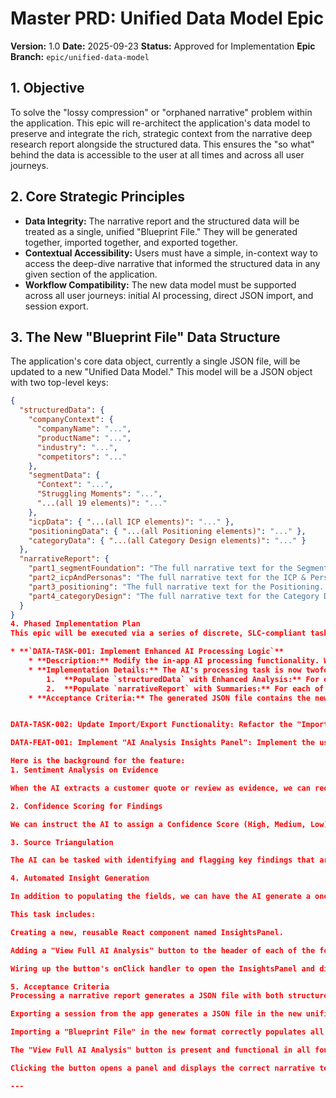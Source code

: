 # Master PRD: Unified Data Model Epic

**Version:** 1.0
**Date:** 2025-09-23
**Status:** Approved for Implementation
**Epic Branch:** `epic/unified-data-model`

## 1. Objective
To solve the "lossy compression" or "orphaned narrative" problem within the application. This epic will re-architect the application's data model to preserve and integrate the rich, strategic context from the narrative deep research report alongside the structured data. This ensures the "so what" behind the data is accessible to the user at all times and across all user journeys.

## 2. Core Strategic Principles
* **Data Integrity:** The narrative report and the structured data will be treated as a single, unified "Blueprint File." They will be generated together, imported together, and exported together.
* **Contextual Accessibility:** Users must have a simple, in-context way to access the deep-dive narrative that informed the structured data in any given section of the application.
* **Workflow Compatibility:** The new data model must be supported across all user journeys: initial AI processing, direct JSON import, and session export.

## 3. The New "Blueprint File" Data Structure
The application's core data object, currently a single JSON file, will be updated to a new "Unified Data Model." This model will be a JSON object with two top-level keys:

```json
{
  "structuredData": {
    "companyContext": {
      "companyName": "...",
      "productName": "...",
      "industry": "...",
      "competitors": "..."
    },
    "segmentData": {
      "Context": "...",
      "Struggling Moments": "...",
      "...(all 19 elements)": "..."
    },
    "icpData": { "...(all ICP elements)": "..." },
    "positioningData": { "...(all Positioning elements)": "..." },
    "categoryData": { "...(all Category Design elements)": "..." }
  },
  "narrativeReport": {
    "part1_segmentFoundation": "The full narrative text for the Segment Foundation...",
    "part2_icpAndPersonas": "The full narrative text for the ICP & Personas...",
    "part3_positioning": "The full narrative text for the Positioning...",
    "part4_categoryDesign": "The full narrative text for the Category Design..."
  }
}
4. Phased Implementation Plan
This epic will be executed via a series of discrete, SLC-compliant tasks.

* **`DATA-TASK-001: Implement Enhanced AI Processing Logic`**
    * **Description:** Modify the in-app AI processing functionality. When a user uploads a narrative research report, the AI must perform a deep analysis to generate a JSON object in the new "Unified Data Model" format.
    * **Implementation Details:** The AI's processing task is now twofold:
        1.  **Populate `structuredData` with Enhanced Analysis:** For each element (e.g., "Struggling Moments"), the AI must extract the synthesized finding and its supporting evidence. For each piece of evidence (especially quotes), it must also provide a `sentiment` tag (`Positive`, `Negative`, `Neutral`). For each synthesized finding, it must provide a `confidenceScore` (`High`, `Medium`, `Low`).
        2.  **Populate `narrativeReport` with Summaries:** For each of the four main parts, the AI must extract the full narrative text. It must also generate a new, one-sentence `keyInsight` summary for that section.
    * **Acceptance Criteria:** The generated JSON file contains the new `sentiment` and `confidenceScore` fields within the `structuredData` object, and the new `keyInsight` field within the `narrativeReport` object.


DATA-TASK-002: Update Import/Export Functionality: Refactor the "Import Blueprint" and "Export Blueprint" functions. The export function must now save the entire app state in the new unified format. The import function must be able to read the new format and correctly populate both the app's data fields (structuredData) and the state for the new insights panel (narrativeReport).

DATA-FEAT-001: Implement "AI Analysis Insights Panel": Implement the user-facing feature. 

Here is the background for the feature:
1. Sentiment Analysis on Evidence

When the AI extracts a customer quote or review as evidence, we can require it to also perform sentiment analysis and tag the evidence as Positive, Negative, or Neutral. This adds an immediate layer of qualitative data to the JSON.

2. Confidence Scoring for Findings

We can instruct the AI to assign a Confidence Score (High, Medium, Low) to its synthesized finding for each element. This score would be based on the quantity and quality of the public sources it found. A finding backed by multiple analyst reports and case studies would be "High," while one inferred from a single forum post would be "Low."

3. Source Triangulation

The AI can be tasked with identifying and flagging key findings that are supported by multiple types of sources (e.g., a finding supported by a customer review, a company blog post, and a news article). This highlights the most robust and verifiable insights.

4. Automated Insight Generation

In addition to populating the fields, we can have the AI generate a one-sentence "Key Insight" summary for each of the four main parts of the report. This would be a new piece of data stored in the narrativeReport section of our JSON, providing an at-a-glance summary for each panel.

This task includes:

Creating a new, reusable React component named InsightsPanel.

Adding a "View Full AI Analysis" button to the header of each of the four main tool components (SegmentFoundationTool, ICPDefinitionTool, etc.).

Wiring up the button's onClick handler to open the InsightsPanel and display the correct narrative text for the current section from the appState.

5. Acceptance Criteria
Processing a narrative report generates a JSON file with both structuredData and narrativeReport keys.

Exporting a session from the app generates a JSON file in the new unified format.

Importing a "Blueprint File" in the new format correctly populates all application fields AND makes the narrative text available.

The "View Full AI Analysis" button is present and functional in all four main parts of the app.

Clicking the button opens a panel and displays the correct narrative text for that section.

---

